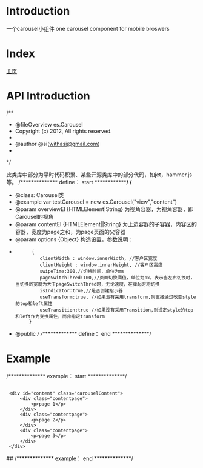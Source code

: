 Introduction
===
一个carousel小组件
one carousel component for mobile broswers

Index
===
[主页](http://182.92.83.234/carousel/)<br />  


API Introduction
===
/**
 * @fileOverview es.Carousel
 * Copyright (c) 2012, All rights reserved.
 *
 * @author    @si(<a href="mailto:withasi@gmail.com">withasi@gmail.com</a>)
 *
 */

此类库中部分为平时代码积累、某些开源类库中的部分代码，如jet，hammer.js等。
/************** define： start  **************/
/**
 * @class:  Carousel类
 * @example  var testCarousel = new es.Carousel("view","content")
 * @param overviewEl {HTMLElement|String} 为视角容器，为视角容器，即 Carousel的视角
 * @param contentEl {HTMLElement||String} 为上边容器的子容器，内容区的容器，宽度为page之和，为page页面的父容器
 * @param options {Object} 构造设置，参数说明：
 *           {
                clientWidth : window.innerWidth, //客户区宽度
                clientHeight : window.innerHeight, //客户区高度
                swipeTime:300,//切换时间，单位为ms
                pageSwitchThred:100,//页面切换阈值，单位为px。表示当左右切换时，当切换的宽度为大于pageSwitchThred时，无论速度，在弹起时均切换
                isIndicator:true,//是否创建指示器
                useTransform:true, //如果没有采用transform,则直接通过改变style的top和left属性
                useTransition:true //如果没有采用Transition,则设定style的top和left作为变换属性，而非指定transform
            }
 * @public
 */
/************** define： end  **************/

Example
===
/************** example： start  **************/
## <div class="view" id="view">
     <div id="content" class="carouselContent">
         <div class="contentpage">
             <p>page 1</p>
         </div>
         <div class="contentpage">
             <p>page 2</p>
         </div>
         <div class="contentpage">
             <p>page 3</p>
         </div>
     </div>
 </div>
##<script type="text/javascript">
     window.onload = function(){
         /**
          * @description:  Carousel类
          * @param overviewEl {HTMLElement||String} 为视角容器，为视角容器，即 Carousel的视角
          * @param contentEl {HTMLElement||String} 为上边容器的子容器，内容区的容器，宽度为page之和，为page页面的父容器
          * @param options {Object} 构造设置
          *           {
                 clientWidth : window.innerWidth, //客户区宽度
                 clientHeight : window.innerHeight, //客户区高度
                 swipeTime:300,//切换时间，单位为ms
                 pageSwitchThred:100,//页面切换阈值，单位为px。表示当左右切换时，当切换的宽度为大于pageSwitchThred时，无论速度，在弹起时均切换
                 isIndicator:true//是否创建指示器
             }
          * @type {*}
          */
         var testCarousel = new es.Carousel("view","content");
     }
 </script>
 /************** example： end  **************/

